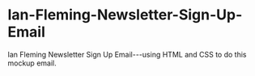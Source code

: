 # Ian-Fleming-Newsletter-Sign-Up-Email
Ian Fleming Newsletter Sign Up Email---using HTML and CSS to do this mockup email.
